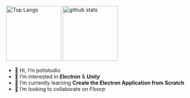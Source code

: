 <p align="left"> 
  <img alt="Top Langs" height="150px" src="https://github-readme-stats.vercel.app/api/top-langs/?username=potistudio&layout=compact&show_icons=true&theme=onedark" />
  <img alt="github stats" height="150px" src="https://github-readme-stats.vercel.app/api?username=potistudio&theme=onedark&show_icons=ture" />
</p>

- 👋 Hi, I’m potistudio
- 👀 I’m interested in ***Electron*** & ***Unity***
- 🌱 I’m currently learning **Create the Electron Application from Scratch**
- 💞️ I’m looking to collaborate on *Floorp*

<!---
potistudio/potistudio is a ✨ special ✨ repository because its `README.md` (this file) appears on your GitHub profile.
You can click the Preview link to take a look at your changes.
--->

